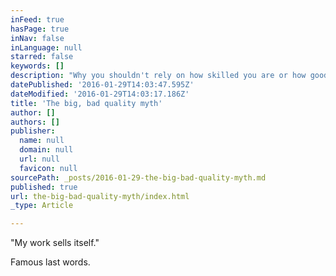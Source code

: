 ```yaml
---
inFeed: true
hasPage: true
inNav: false
inLanguage: null
starred: false
keywords: []
description: "Why you shouldn't rely on how skilled you are or how good your stuff is, to succeed."
datePublished: '2016-01-29T14:03:47.595Z'
dateModified: '2016-01-29T14:03:17.186Z'
title: 'The big, bad quality myth'
author: []
authors: []
publisher:
  name: null
  domain: null
  url: null
  favicon: null
sourcePath: _posts/2016-01-29-the-big-bad-quality-myth.md
published: true
url: the-big-bad-quality-myth/index.html
_type: Article

---
```

"My work sells itself."

Famous last words.